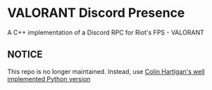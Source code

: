 # VALORANT Discord Presence
A C++ implementation of a Discord RPC for Riot's FPS - VALORANT

## NOTICE
This repo is no longer maintained. Instead, use [Colin Hartigan's well implemented Python version](https://github.com/colinhartigan/valorant-rpc)
